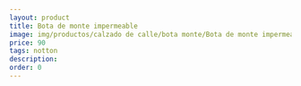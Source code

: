 ```yaml
---
layout: product
title: Bota de monte impermeable
image: img/productos/calzado de calle/bota monte/Bota de monte impermeable=90=notton.webp
price: 90
tags: notton
description: 
order: 0
---
```

